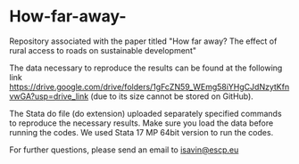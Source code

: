 # How-far-away-
Repository associated with the paper titled "How far away? The effect of rural access to roads on sustainable development"

The data necessary to reproduce the results can be found at the following link https://drive.google.com/drive/folders/1gFcZN59_WEmg58iYHgCJdNzytKfnvwGA?usp=drive_link (due to its size cannot be stored on GitHub).

The Stata do file (do extension) uploaded separately specified commands to reproduce the necessary results. Make sure you load the data before running the codes. 
We used Stata 17 MP 64bit version to run the codes.

For further questions, please send an email to isavin@escp.eu
